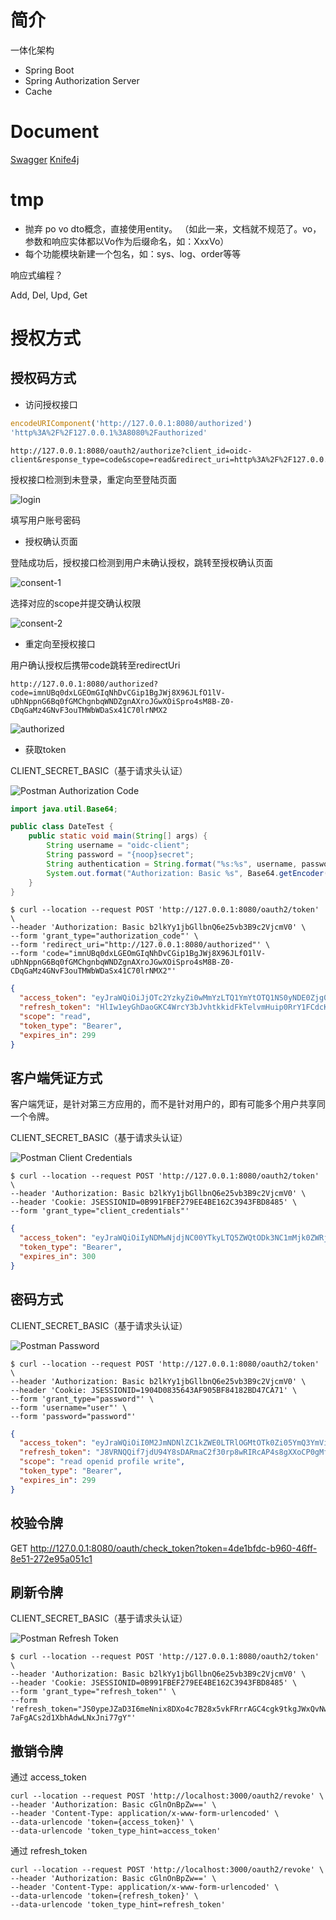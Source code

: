 # 简介

一体化架构

- Spring Boot
- Spring Authorization Server
- Cache

# Document

[Swagger](http://localhost:8080/swagger-ui/index.html)
[Knife4j](http://localhost:8080/doc.html)

# tmp

- 抛弃 po vo dto概念，直接使用entity。 （如此一来，文档就不规范了。vo，参数和响应实体都以Vo作为后缀命名，如：XxxVo）
- 每个功能模块新建一个包名，如：sys、log、order等等

响应式编程？

Add, Del, Upd, Get

# 授权方式

## 授权码方式

- 访问授权接口

```js
encodeURIComponent('http://127.0.0.1:8080/authorized')
'http%3A%2F%2F127.0.0.1%3A8080%2Fauthorized'
```

```text
http://127.0.0.1:8080/oauth2/authorize?client_id=oidc-client&response_type=code&scope=read&redirect_uri=http%3A%2F%2F127.0.0.1%3A8080%2Fauthorized
```

授权接口检测到未登录，重定向至登陆页面

![login](doc/image/login.png)

填写用户账号密码

- 授权确认页面

登陆成功后，授权接口检测到用户未确认授权，跳转至授权确认页面

![consent-1](doc/image/consent1.png)

选择对应的scope并提交确认权限

![consent-2](doc/image/consent2.png)

- 重定向至授权接口

用户确认授权后携带code跳转至redirectUri

```text
http://127.0.0.1:8080/authorized?code=imnUBq0dxLGEOmGIqNhDvCGip1BgJWj8X96JLfO1lV-uDhNppnG6Bq0fGMChgnbqWNDZgnAXroJGwXOiSpro4sM8B-Z0-CDqGaMz4GNvF3ouTMWbWDaSx41C70lrNMX2
```

![authorized](doc/image/authorized.png)

- 获取token

CLIENT_SECRET_BASIC（基于请求头认证）

![Postman Authorization Code](doc/image/postman_authorization_code.png)

```java
import java.util.Base64;

public class DateTest {
    public static void main(String[] args) {
        String username = "oidc-client";
        String password = "{noop}secret";
        String authentication = String.format("%s:%s", username, password);
        System.out.format("Authorization: Basic %s", Base64.getEncoder().encodeToString(authentication.getBytes())).println();
    }
}
```

```shell
$ curl --location --request POST 'http://127.0.0.1:8080/oauth2/token' \
--header 'Authorization: Basic b2lkYy1jbGllbnQ6e25vb3B9c2VjcmV0' \
--form 'grant_type="authorization_code"' \
--form 'redirect_uri="http://127.0.0.1:8080/authorized"' \
--form 'code="imnUBq0dxLGEOmGIqNhDvCGip1BgJWj8X96JLfO1lV-uDhNppnG6Bq0fGMChgnbqWNDZgnAXroJGwXOiSpro4sM8B-Z0-CDqGaMz4GNvF3ouTMWbWDaSx41C70lrNMX2"'
```

```json
{
  "access_token": "eyJraWQiOiJjOTc2YzkyZi0wMmYzLTQ1YmYtOTQ1NS0yNDE0Zjg0ZWQxZjIiLCJhbGciOiJSUzI1NiJ9.eyJzdWIiOiJ1c2VyIiwiYXVkIjoib2lkYy1jbGllbnQiLCJuYmYiOjE2ODk5MDU3MzUsInNjb3BlIjpbInJlYWQiXSwiaXNzIjoiaHR0cDovLzEyNy4wLjAuMTo4MDgwIiwiZXhwIjoxNjg5OTA2MDM1LCJpYXQiOjE2ODk5MDU3MzV9.rfypj4alAXQ4JfhBo2iLC27ahld2AbkQIt2FN7bX7ChVi2gSbjvuoofMvC9pUeZ4IdLg7QSgX18DNWPP0EVAxtUj21z-nV4M43E-9VSqbddXAJCnx5NpJamcq2IFoSXt2c_xLSTUN5WdYf06-GUyjZwvH4_-PTTKDp_qa6JKiDFq9qM7k41SG0wdT71_jYuLquz0A0eSmDYRXdQNUaMj5ayLcnZmRPQ2AO-90LSmfTOd6_1jqBVRo6iu5N1ZvBWOmi-WMSx0E-m_5bcElzrVxNhmX3UpY7Y_0Fc1589jjMNOWWEzrnfNvgUHV-X0hPRIq2LsSp7Epzpji98ZSslktw",
  "refresh_token": "HlIw1eyGhDaoGKC4WrcY3bJvhtkkidFkTelvmHuip0RrY1FCdcKezcop_7hmErDOlVtg3fA1SKF7NHTxSBv51zAe16SIKAmBY02WpG1DC14j1F2MrI3DwjYdZCG39vXd",
  "scope": "read",
  "token_type": "Bearer",
  "expires_in": 299
}
```

## 客户端凭证方式

客户端凭证，是针对第三方应用的，而不是针对用户的，即有可能多个用户共享同一个令牌。

CLIENT_SECRET_BASIC（基于请求头认证）

![Postman Client Credentials](doc/image/postman_client_credentials.png)

```shell
$ curl --location --request POST 'http://127.0.0.1:8080/oauth2/token' \
--header 'Authorization: Basic b2lkYy1jbGllbnQ6e25vb3B9c2VjcmV0' \
--header 'Cookie: JSESSIONID=0B991FBEF279EE4BE162C3943FBD8485' \
--form 'grant_type="client_credentials"'
```

```json
{
  "access_token": "eyJraWQiOiIyNDMwNjdjNC00YTkyLTQ5ZWQtODk3NC1mMjk0ZWRjYWNlY2IiLCJhbGciOiJSUzI1NiJ9.eyJzdWIiOiJvaWRjLWNsaWVudCIsImF1ZCI6Im9pZGMtY2xpZW50IiwibmJmIjoxNjg5OTEwMDMyLCJpc3MiOiJodHRwOi8vMTI3LjAuMC4xOjgwODAiLCJleHAiOjE2ODk5MTAzMzIsImlhdCI6MTY4OTkxMDAzMn0.Q-CNmEYvGL-4YNq6xre2hHNPljhs9ZyLr50OouU-nLqh0pd4BAmrPGFTzjzVOEl_9j22kMnJJFgqjHokobvJjk6_dbvNEZk69ELB4ynRJcqjpFzzn2ZISc8hOGQTBz_p25ClcqniP45t_CBduQXIO7DGRkUsDPkOWOfnU6ErmoNAnX1dbg0eD5KErQPDKBY3uDR0L4JSCZGtzfOoIjVm7XAAJ863mBcWIIp66P5IiW3KnzBQ0fLT2uK1609OQtxx93EKND5MW7M3_zYc9T3Ty-cJEn4vsvdLWYFTrDVQTa5VWKCEr1OnG0L2J4avOR88Kggwf9zNYXzjNjI7xGFGnw",
  "token_type": "Bearer",
  "expires_in": 300
}
```

## 密码方式

CLIENT_SECRET_BASIC（基于请求头认证）

![Postman Password](doc/image/postman_password.png)

```shell
$ curl --location --request POST 'http://127.0.0.1:8080/oauth2/token' \
--header 'Authorization: Basic b2lkYy1jbGllbnQ6e25vb3B9c2VjcmV0' \
--header 'Cookie: JSESSIONID=1904D0835643AF905BF84182BD47CA71' \
--form 'grant_type="password"' \
--form 'username="user"' \
--form 'password="password"'
```

```json
{
  "access_token": "eyJraWQiOiI0M2JmNDNlZC1kZWE0LTRlOGMtOTk0Zi05YmQ3YmViOTg4Y2QiLCJhbGciOiJSUzI1NiJ9.eyJzdWIiOiJ1c2VyIiwiYXVkIjoib2lkYy1jbGllbnQiLCJuYmYiOjE2ODk5MzI0NDMsInNjb3BlIjpbInJlYWQiLCJvcGVuaWQiLCJwcm9maWxlIiwid3JpdGUiXSwiaXNzIjoiaHR0cDovLzEyNy4wLjAuMTo4MDgwIiwiZXhwIjoxNjg5OTMyNzQzLCJpYXQiOjE2ODk5MzI0NDN9.X9524Txx-HsftZPlxQ_fIlLlKT-xkNOpu1E-IM5vdEK-AH8DPkflJHohi2PNQisSBcLFPF53n7dUQSPkdaIXLmmRI0JXGkSFgR7pjPnUW13vtUgVdD42E3YYNozGWssVQ78T9EeIEpOe_gZ2sHtCN3U__DiJCyHmD9yAz7X-cBEGiRkpbcu6nYXCeu9PVSUv-xpru2l7FD5WnToe0JYeDODxv518Zprvi8LhVvC2EoknYdMG6Zl3NzOq_fce4fuHG_l3qOJC-YpZRLUYvofpe_nsoHJKronCHFivKTc6B8IB3m-1sL0P1xXf1gJAEF_VKbOpayAflCJsEK5CdWWhZQ",
  "refresh_token": "J8VRNQQif7jdU94Y8sDARmaC2f30rp8wRIRcAP4s8gXXoCP0gMfk0_UYS-ye4u8abJ2Vmky-SjCoBu38wFVi5nG40QXQIbGCA9wcdB5vYC2g-U0Nrg4Cut3ivLHYmD7K",
  "scope": "read openid profile write",
  "token_type": "Bearer",
  "expires_in": 299
}
```

## 校验令牌

GET http://127.0.0.1:8080/oauth/check_token?token=4de1bfdc-b960-46ff-8e51-272e95a051c1

## 刷新令牌

CLIENT_SECRET_BASIC（基于请求头认证）

![Postman Refresh Token](doc/image/postman_refresh_token.png)

```shell
$ curl --location --request POST 'http://127.0.0.1:8080/oauth2/token' \
--header 'Authorization: Basic b2lkYy1jbGllbnQ6e25vb3B9c2VjcmV0' \
--header 'Cookie: JSESSIONID=0B991FBEF279EE4BE162C3943FBD8485' \
--form 'grant_type="refresh_token"' \
--form 'refresh_token="JS0ypeJZaD3I6meNnix8DXo4c7B28x5vkFRrrAGC4cgk9tkgJWxQvNwbWIFwOgHeSgxQmzv_lwXtVLtIF2ErqIWL3Nmf9tghkRlEu-7aFgACs2d1XbhAdwLNxJni77gY"'
```

## 撤销令牌

通过 access_token

```shell
curl --location --request POST 'http://localhost:3000/oauth2/revoke' \
--header 'Authorization: Basic cGlnOnBpZw==' \
--header 'Content-Type: application/x-www-form-urlencoded' \
--data-urlencode 'token={access_token}' \
--data-urlencode 'token_type_hint=access_token'
```

通过 refresh_token

```shell
curl --location --request POST 'http://localhost:3000/oauth2/revoke' \
--header 'Authorization: Basic cGlnOnBpZw==' \
--header 'Content-Type: application/x-www-form-urlencoded' \
--data-urlencode 'token={refresh_token}' \
--data-urlencode 'token_type_hint=refresh_token'
```

